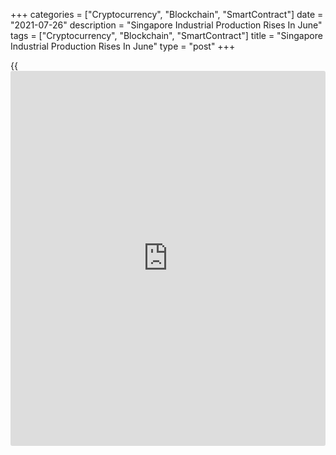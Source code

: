 +++
categories = ["Cryptocurrency", "Blockchain", "SmartContract"]
date = "2021-07-26"
description = "Singapore Industrial Production Rises In June"
tags = ["Cryptocurrency", "Blockchain", "SmartContract"]
title = "Singapore Industrial Production Rises In June"
type = "post"
+++

{{<iframe id="large-banner" src="https://www.bounty.group/#slide=7.0" width="100%" height="600" scrolling="no" style="border: 0px solid rgb(216, 221, 230); border-radius: 3px;">}}

Singapore's industrial production increased in June, data from the
Economic Development Board showed on Monday.

Industrial output grew 27.5 percent year-on-year in June, following a
27.0 percent rise in May. Production was forecast to increase 26.8
percent.

Excluding biomedical manufacturing, industrial production gained 24.8
percent yearly in June, after a 25.4 percent rise in the preceding
month.

On a monthly basis, industrial production declined 3.0 percent in June,
after a 4.4 percent growth in the previous month. Economists had
expected a 0.3 percent rise.

Biomedical manufacturing increased 42.5 percent annually in June.
Chemicals and transport engineering increased by 30.6 percent and 28.3
percent, respectively.

Electronics accelerated 26.2 percent and precision engineering gained
22.2 percent. General manufacturing output grew 17.4 percent.

For comments and feedback [contact](https://www.playgroundfx.com/contact/): editorial@rtt[news](https://www.letsplayfx.com/blog/forex-news-website/).com

[Economic News][1]

 **What parts of the world are seeing the best (and worst) economic
performances lately? Click[here][2] to check out our [Econ Scorecard][2]
and find out! See up-to-the-moment [ranking](https://www.playgroundfx.com/blog/crypto-exchange-ranking/)s for the best and worst
performers in [GDP][3], [unemployment rate][4], [inflation][5] and much
more.**

   1. www.rtt[news](https://www.letsplayfx.com/blog/forex-news-website/).com/Content/EconomicNews.aspx
   2. www.rtt[news](https://www.letsplayfx.com/blog/forex-news-website/).com/economic-scorecard/world-rank/retail-sales/highest-performance.aspx
   3. www.rtt[news](https://www.letsplayfx.com/blog/forex-news-website/).com/economic-scorecard/world-rank/GDP/highest-performance.aspx
   4. www.rtt[news](https://www.letsplayfx.com/blog/forex-news-website/).com/economic-scorecard/world-rank/unemployment-rate/lowest-performance.aspx
   5. www.rtt[news](https://www.letsplayfx.com/blog/forex-news-website/).com/economic-scorecard/world-rank/CPI/highest-performance.aspx